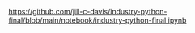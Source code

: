 https://github.com/jill-c-davis/industry-python-final/blob/main/notebook/industry-python-final.ipynb
